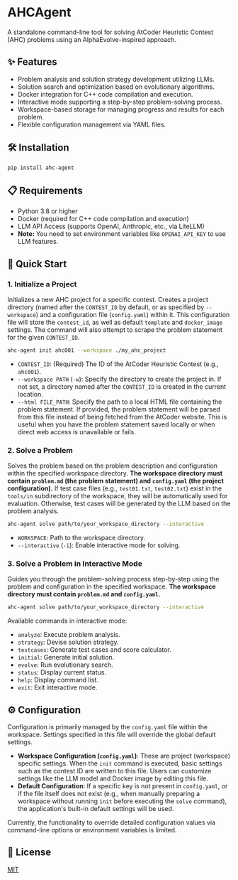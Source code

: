 # AHCAgent

A standalone command-line tool for solving AtCoder Heuristic Contest (AHC) problems using an AlphaEvolve-inspired approach.

## ✨ Features

- Problem analysis and solution strategy development utilizing LLMs.
- Solution search and optimization based on evolutionary algorithms.
- Docker integration for C++ code compilation and execution.
- Interactive mode supporting a step-by-step problem-solving process.
- Workspace-based storage for managing progress and results for each problem.
- Flexible configuration management via YAML files.

## 🛠️ Installation

```bash
pip install ahc-agent
```

## 📋 Requirements

- Python 3.8 or higher
- Docker (required for C++ code compilation and execution)
- LLM API Access (supports OpenAI, Anthropic, etc., via LiteLLM)
- **Note:** You need to set environment variables like `OPENAI_API_KEY` to use LLM features.

## 🚀 Quick Start

### 1\. Initialize a Project

Initializes a new AHC project for a specific contest.
Creates a project directory (named after the `CONTEST_ID` by default, or as specified by `--workspace`)
and a configuration file (`config.yaml`) within it.
This configuration file will store the `contest_id`, as well as default `template` and `docker_image` settings.
The command will also attempt to scrape the problem statement for the given `CONTEST_ID`.

```bash
ahc-agent init ahc001 --workspace ./my_ahc_project
```

- `CONTEST_ID`: (Required) The ID of the AtCoder Heuristic Contest (e.g., `ahc001`).
- `--workspace PATH` (`-w`): Specify the directory to create the project in.
  If not set, a directory named after the `CONTEST_ID` is created in the current location.
- `--html FILE_PATH`: Specify the path to a local HTML file containing the problem statement. If provided, the problem statement will be parsed from this file instead of being fetched from the AtCoder website. This is useful when you have the problem statement saved locally or when direct web access is unavailable or fails.

### 2\. Solve a Problem

Solves the problem based on the problem description and configuration within the specified workspace directory.
**The workspace directory must contain `problem.md` (the problem statement) and `config.yaml` (the project configuration).**
If test case files (e.g., `test01.txt`, `test02.txt`) exist in the `tools/in` subdirectory of the workspace, they will be automatically used for evaluation. Otherwise, test cases will be generated by the LLM based on the problem analysis.

```bash
ahc-agent solve path/to/your_workspace_directory --interactive
```

- `WORKSPACE`: Path to the workspace directory.
- `--interactive` (`-i`): Enable interactive mode for solving.


### 3\. Solve a Problem in Interactive Mode

Guides you through the problem-solving process step-by-step using the problem and configuration in the specified workspace.
**The workspace directory must contain `problem.md` and `config.yaml`.**

```bash
ahc-agent solve path/to/your_workspace_directory --interactive
```

Available commands in interactive mode:

- `analyze`: Execute problem analysis.
- `strategy`: Devise solution strategy.
- `testcases`: Generate test cases and score calculator.
- `initial`: Generate initial solution.
- `evolve`: Run evolutionary search.
- `status`: Display current status.
- `help`: Display command list.
- `exit`: Exit interactive mode.

## ⚙️ Configuration

Configuration is primarily managed by the `config.yaml` file within the workspace. Settings specified in this file will override the global default settings.

- **Workspace Configuration (`config.yaml`)**: These are project (workspace) specific settings. When the `init` command is executed, basic settings such as the contest ID are written to this file. Users can customize settings like the LLM model and Docker image by editing this file.
- **Default Configuration**: If a specific key is not present in `config.yaml`, or if the file itself does not exist (e.g., when manually preparing a workspace without running `init` before executing the `solve` command), the application's built-in default settings will be used.

Currently, the functionality to override detailed configuration values via command-line options or environment variables is limited.

## 📜 License

[MIT](https://www.google.com/search?q=LICENSE)
